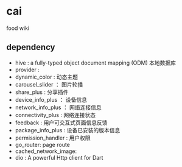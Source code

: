 # cai
food wiki
## dependency
- hive :  a fully-typed object document mapping (ODM) 本地数据库
- provider :
- dynamic_color : 动态主题
- carousel_slider ： 图片轮播
- share_plus : 分享插件
- device_info_plus ： 设备信息
- network_info_plus ： 网络连接信息
- connectivity_plus : 网络连接状态
- feedback : 用户可交互式页面信息反馈
- package_info_plus : 设备已安装的版本信息
- permission_handler : 用户权限
- go_router: page route
- cached_network_image: 
- dio : A powerful Http client for Dart